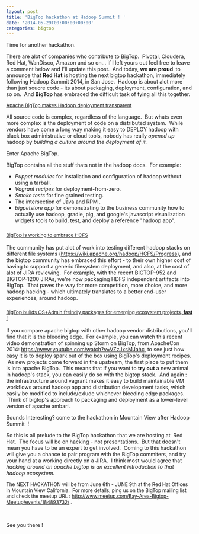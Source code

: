 ```yaml
---
layout: post
title: 'BigTop hackathon at Hadoop Summit ! '
date: '2014-05-29T00:00:00+00:00'
categories: bigtop
---
```

<p>Time for another hackathon.</p> 
  <p>There are alot of companies who contribute to BigTop. &nbsp;Pivotal, Cloudera, Red Hat, WanDisco, Amazon and so on... if I left yours out feel free to leave a comment below and I'll update this post. &nbsp;And today, <b>we&nbsp;are proud&nbsp;</b>&nbsp;to announce that <b>Red Hat</b> is hosting the next bigtop hackathon, immediately following Hadoop Summit 2014, in San Jose. &nbsp;Hadoop is about alot more than just soucre code - its about packaging, deployment, configuration, and so on. &nbsp;And&nbsp;<b>BigTop </b>has embraced the difficult task of tying all this together.</p> 
  <p><u><font size="2"><span style="font-weight: normal;">Apache BigTop makes Hadoop deployment transparent</span></font></u></p> 
  <p>All source code is complex, regardless of the language. &nbsp;But whats even more complex is the deployment of code on a distributed system. &nbsp;While vendors have come a long way making it easy to DEPLOY hadoop with black box administrative or cloud tools, nobody has really <i>opened up </i>hadoop by <i>building a culture around the deployment of it.  </i></p> 
  <p>Enter Apache BigTop.&nbsp;</p> 
  <p>BigTop contains all the stuff thats not in the hadoop docs. &nbsp;For example:</p> 
  <p> </p> 
  <ul> 
    <li><i>Puppet modules</i>&nbsp;for installation and configuration of hadoop without using a tarball.</li> 
    <li><i>Vagrant recipes</i> for deployment-from-zero.</li> 
    <li><i>Smoke tests </i>for fine grained testing.</li> 
    <li>The intersection of Java and RPM .</li> 
    <li><i>bigpetstore app</i> for demonstrating to the business community how to actually use hadoop, gradle, pig, and google's javascript visualization widgets tools to build, test, and deploy a reference &quot;hadoop app&quot;.</li> 
  </ul> 
  <h3><u><font size="2"><span style="font-weight: normal;">BigTop is working to embrace HCFS</span></font></u></h3> 
  <p>The community has put alot of work into testing different hadoop stacks on different file systems (<a href="https://wiki.apache.org/hadoop/HCFS/Progress" title="HCFS">https://wiki.apache.org/hadoop/HCFS/Progress</a>), and the bigtop community has embraced this effort - to their own higher cost of having to support a generic filesystem deployment, and also, at the cost of alot of JIRA reviewing. &nbsp;For example, with the recent BIGTOP-952 and BIGTOP-1200 JIRAs, we're now packaging HDFS independent artifacts into BigTop. &nbsp;That paves the way for more competition, more choice, and more hadoop hacking - which ultimately translates to a better end-user experiences, around hadoop.</p> 
  <h3 style="letter-spacing: normal;"><u><font size="2"><span style="font-weight: normal;">BigTop builds OS+Admin freindly packages for emerging ecosystem projects, </span>fast<span style="font-weight: normal;"> !</span></font></u></h3> 
  <p>If you compare apache bigtop with other hadoop vendor distributions, you'll find that it is the bleeding edge. &nbsp;For example, you can watch this recent video demonstration of spinning up Storm on BigTop, from ApacheCon 2014:&nbsp;<a href="https://www.youtube.com/watch?v=VZzJxsMJahc" title="BigTop Crash Course">https://www.youtube.com/watch?v=VZzJxsMJahc</a>, to see just how easy it is to deploy spark out of the box using BigTop's deployment recipes. &nbsp;As new projects come forward in the upstream, the first place to put them is into apache BigTop. &nbsp;This means that if you want to <b>try out</b>&nbsp;a new animal in hadoop's stack, you can easily do so with the bigtop stack. &nbsp;And again : the infrastructure around vagrant makes it easy to build maintainable VM workflows around hadoop app and distribution development tasks, which easily be modified to include/exlude whichever bleeding edge packages.&nbsp; &nbsp;Think of bigtop's approach to packaging and deployment as a lower-level version of apache ambari.</p> 
  <p>Sounds Interesting? come to the hackathon in Mountain View after Hadoop Summit &nbsp;!&nbsp;</p> 
  <p>So this is all prelude to the BigTop hackathon that we are hosting at &nbsp;Red Hat. &nbsp;The focus will be on hacking - not presentations. &nbsp;But that doesn't mean you have to be an expert to get involved. &nbsp;Coming to this hackathon will give you a chance to pair program with the BigTop commiters, and try your hand at a working directly on a JIRA. &nbsp;I think most would agree that <i>hacking around on&nbsp;apache bigtop is an excellent introduction to that hadoop ecosystem. &nbsp;</i></p> 
  <p><font size="2">The NEXT HACKATHON will be from June 6th - JUNE 9th at the Red Hat Offices in Mountain View California. &nbsp;For more details, ping us on the BigTop mailing list and check the meetup URL :&nbsp;<a href="http://www.meetup.com/Bay-Area-Bigtop-Meetup/events/184893732/" title="BigTop Meetup June 6+9">http://www.meetup.com/Bay-Area-Bigtop-Meetup/events/184893732/</a>&nbsp;.</font></p> 
  <p><br /></p> 
  <p>See you there !&nbsp;</p> 
  <p> </p>
